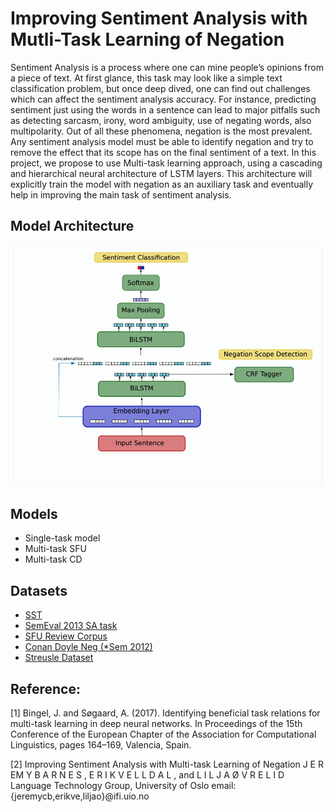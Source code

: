 # Improving Sentiment Analysis with Mutli-Task Learning of Negation

Sentiment Analysis is a process where one can mine people’s opinions from a piece of text. At first glance, this task may look like a simple text classification problem, but once deep dived, one can find out challenges which can affect the sentiment analysis accuracy. For instance, predicting sentiment just using the words in a sentence can lead to major pitfalls such as detecting sarcasm, irony, word ambiguity, use of negating words, also multipolarity. Out of all these phenomena, negation is the most prevalent. Any sentiment analysis model must be able to identify negation and try to remove the effect that its scope has on the final sentiment of a text. In this project, we propose to use Multi-task learning approach, using a cascading and hierarchical neural architecture of LSTM layers. This architecture will explicitly train the model with negation as an auxiliary task and eventually help in improving the main task of sentiment analysis. 

## Model Architecture

![alt text](https://github.com/TheExpendablesEmergingTechnologies/EmergingTechnologies/blob/main/architecture.png)

## Models

- Single-task model
- Multi-task SFU
- Multi-task CD

## Datasets

- [SST](https://nlp.stanford.edu/sentiment/treebank.html)
- [SemEval 2013 SA task](https://www.cs.york.ac.uk/semeval-2013/task2/)
- [SFU Review Corpus](https://www.sfu.ca/~mtaboada/SFU_Review_Corpus.html)
- [Conan Doyle Neg (*Sem 2012)](https://www.clips.uantwerpen.be/sem2012-st-neg/)
- [Streusle Dataset](https://github.com/nert-nlp/streusle)

## Reference: 

[1] Bingel, J. and Søgaard, A. (2017). Identifying beneficial task relations for multi-task learning in deep neural networks. In Proceedings of the 15th Conference of the European Chapter of the Association for Computational Linguistics, pages 164–169, Valencia, Spain. 

[2] Improving Sentiment Analysis with Multi-task Learning of Negation J E R EM Y B A R N E S , E R I K V E L L D A L , and L I L J A Ø V R E L I D Language Technology Group, University of Oslo email: {jeremycb,erikve,liljao}@ifi.uio.no 
